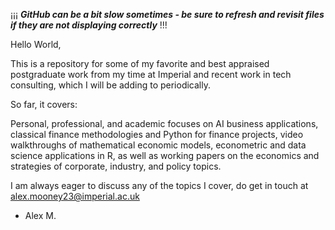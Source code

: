 ¡¡¡ ***GitHub can be a bit slow sometimes - be sure to refresh and revisit files if they are not displaying correctly*** !!!

Hello World,

This is a repository for some of my favorite and best appraised postgraduate work from my time at Imperial and recent work in tech consulting, 
which I will be adding to periodically.

So far, it covers:

Personal, professional, and academic focuses on AI business applications, classical finance methodologies and Python for finance projects, video walkthroughs of mathematical economic models, econometric and data science applications in R, as well as working papers on the economics and strategies of corporate, industry, and policy topics.


I am always eager to discuss any of the topics I cover, do get in touch at alex.mooney23@imperial.ac.uk



- Alex M.
